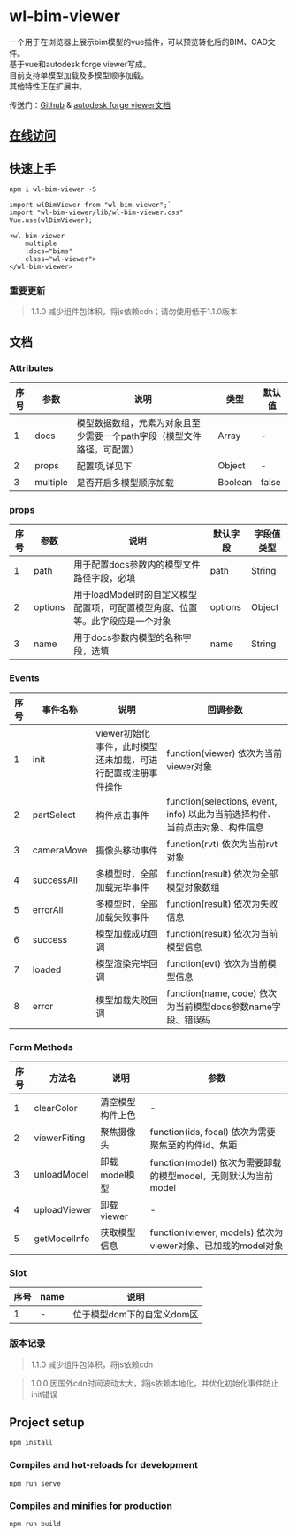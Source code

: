 # wl-bim-viewer

一个用于在浏览器上展示bim模型的vue插件，可以预览转化后的BIM、CAD文件。       
基于vue和autodesk forge viewer写成。        
目前支持单模型加载及多模型顺序加载。        
其他特性正在扩展中。

传送门：[Github](https://github.com/hql7/wl-bim-viewer)      &        [autodesk forge viewer文档](https://forge.autodesk.com/en/docs/viewer/v7/reference/Viewing/)

## [在线访问](http://wlui.com.cn/ui/bim) 

## 快速上手
`npm i wl-bim-viewer -S`

```
import wlBimViewer from "wl-bim-viewer";`
import "wl-bim-viewer/lib/wl-bim-viewer.css"
Vue.use(wlBimViewer);
```

```
<wl-bim-viewer 
    multiple 
    :docs="bims" 
    class="wl-viewer">
</wl-bim-viewer>
```

### 重要更新
> 1.1.0 减少组件包体积，将js依赖cdn；请勿使用低于1.1.0版本

## 文档

### Attributes
| 序号 | 参数 | 说明 | 类型 | 默认值 |
| ---- | ---- | ---- | ---- | ---- |
| 1 | docs | 模型数据数组，元素为对象且至少需要一个path字段（模型文件路径，可配置） | Array | - |
| 2 | props | 配置项,详见下 | Object | - |
| 3 | multiple | 是否开启多模型顺序加载 | Boolean | false |

### props
| 序号 | 参数 | 说明 | 默认字段 | 字段值类型 |
| ---- | ---- | ---- | ---- | ---- |
| 1 | path | 用于配置docs参数内的模型文件路径字段，必填 | path | String |
| 2 | options | 用于loadModel时的自定义模型配置项，可配置模型角度、位置等。此字段应是一个对象 | options | Object |
| 3 | name | 用于docs参数内模型的名称字段，选填 | name | String |

### Events
| 序号 | 事件名称 | 说明 | 回调参数 |
| ---- | ---- | ---- | ---- |
| 1 | init | viewer初始化事件，此时模型还未加载，可进行配置或注册事件操作 | function(viewer) 依次为当前viewer对象 | 
| 2 | partSelect | 构件点击事件 | function(selections, event, info) 以此为当前选择构件、当前点击对象、构件信息 | 
| 3 | cameraMove | 摄像头移动事件 | function(rvt) 依次为当前rvt对象 |
| 4 | successAll | 多模型时，全部加载完毕事件 | function(result) 依次为全部模型对象数组 |
| 5 | errorAll | 多模型时，全部加载失败事件 | function(result) 依次为失败信息 |
| 6 | success | 模型加载成功回调 | function(result) 依次为当前模型信息 |
| 7 | loaded | 模型渲染完毕回调 | function(evt) 依次为当前模型信息 |
| 8 | error | 模型加载失败回调 | function(name, code) 依次为当前模型docs参数name字段、错误码 |

### Form Methods
| 序号 | 方法名 | 说明 | 参数 |
| ---- | ---- | ---- | ---- |
| 1 | clearColor | 清空模型构件上色 | - |
| 2 | viewerFiting | 聚焦摄像头 | function(ids, focal) 依次为需要聚焦至的构件id、焦距 | 
| 3 | unloadModel | 卸载model模型 | function(model) 依次为需要卸载的模型model，无则默认为当前model | 
| 4 | uploadViewer | 卸载viewer | - |
| 5 | getModelInfo | 获取模型信息 | function(viewer, models) 依次为viewer对象、已加载的model对象 | 

### Slot
| 序号 | name | 说明 |
| ---- | ---- | ---- |
| 1 | - | 位于模型dom下的自定义dom区 | 

### 版本记录
> 1.1.0 减少组件包体积，将js依赖cdn

> 1.0.0 因国外cdn时间波动太大，将js依赖本地化，并优化初始化事件防止init错误

## Project setup
```
npm install
```

### Compiles and hot-reloads for development
```
npm run serve
```

### Compiles and minifies for production
```
npm run build
```

